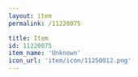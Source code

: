 ```yaml
---
layout: item
permalink: /11220075

title: Item
id: 11220075
item_name: 'Unknown'
icon_url: 'item/icon/11250012.png'
---
```

